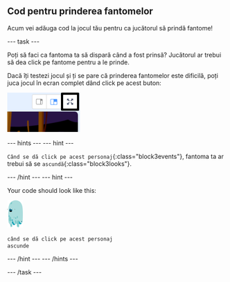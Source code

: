 ## Cod pentru prinderea fantomelor

Acum vei adăuga cod la jocul tău pentru ca jucătorul să prindă fantome!

\--- task \---

Poți să faci ca fantoma ta să dispară când a fost prinsă? Jucătorul ar trebui să dea click pe fantome pentru a le prinde.

Dacă îți testezi jocul și ți se pare că prinderea fantomelor este dificilă, poți juca jocul în ecran complet dând click pe acest buton:

![captură de ecran](images/ghost-fullscreen-annotated.png)

\--- hints \--- \--- hint \---

`Când se dă click pe acest personaj`{:class="block3events"}, fantoma ta ar trebui să se `ascundă`{:class="block3looks"}.

\--- /hint \--- \--- hint \---

Your code should look like this:

![fantomă](images/ghost-sprite.png)

```blocks3
când se dă click pe acest personaj
ascunde
```

\--- /hint \--- \--- /hints \---

\--- /task \---